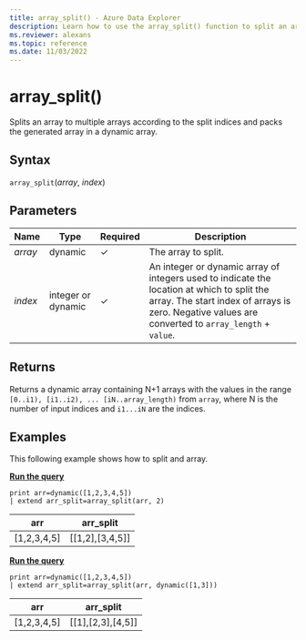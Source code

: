 ```yaml
---
title: array_split() - Azure Data Explorer
description: Learn how to use the array_split() function to split an array into multiple arrays.
ms.reviewer: alexans
ms.topic: reference
ms.date: 11/03/2022
---
```

# array_split()

Splits an array to multiple arrays according to the split indices and packs the generated array in a dynamic array.

## Syntax

`array_split`(*array*, *index*)

## Parameters

| Name | Type | Required | Description |
|--|--|--|--|
| *array*| dynamic | &check; | The array to split.|
| *index* | integer or dynamic | &check;| An integer or dynamic array of integers used to indicate the location at which to split the array. The start index of arrays is zero. Negative values are converted to `array_length` + `value`.|

## Returns

Returns a dynamic array containing N+1 arrays with the values in the range `[0..i1), [i1..i2), ... [iN..array_length)` from `array`, where N is the number of input indices and `i1...iN` are the indices.

## Examples

This following example shows how to split and array.

[**Run the query**](https://dataexplorer.azure.com/?query=H4sIAAAAAAAAAysoyswrUUgsKrJNqcxLzM1M1og21DHSMdYx0TGN1VTgqlFIrShJzUsBKYkvLsjJLLEFshIrIWwNIFtHwUgTAB7YikBGAAAA)

```kusto
print arr=dynamic([1,2,3,4,5]) 
| extend arr_split=array_split(arr, 2)
```

|arr|arr_split|
|---|---|
|[1,2,3,4,5]|[[1,2],[3,4,5]]|

[**Run the query**](https://dataexplorer.azure.com/?query=H4sIAAAAAAAAAysoyswrUUgsKrJNqcxLzM1M1og21DHSMdYx0TGN1VTgqlFIrShJzUsBKYkvLsjJLLEFshIrIWwNIFtHAUmncaymJgD5vl9PUwAAAA==)

```kusto
print arr=dynamic([1,2,3,4,5]) 
| extend arr_split=array_split(arr, dynamic([1,3]))
```

|arr|arr_split|
|---|---|
|[1,2,3,4,5]|[[1],[2,3],[4,5]]|
